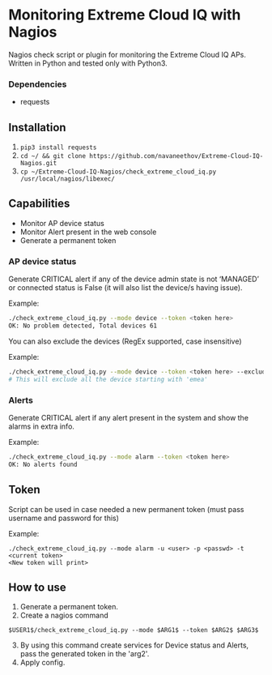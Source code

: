 # Monitoring Extreme Cloud IQ with Nagios

Nagios check script or plugin for monitoring the Extreme Cloud IQ APs.
Written in Python and tested only with Python3.

### Dependencies

- requests

## Installation

1. `pip3 install requests`
2. `cd ~/ && git clone https://github.com/navaneethov/Extreme-Cloud-IQ-Nagios.git`
3. `cp ~/Extreme-Cloud-IQ-Nagios/check_extreme_cloud_iq.py /usr/local/nagios/libexec/`


## Capabilities

- Monitor AP device status
- Monitor Alert present in the web console
- Generate a permanent token

### AP device status

Generate CRITICAL alert if any of the device admin state is not ‘MANAGED’ or connected status is False (it will also list the device/s having issue).

Example:


```bash
./check_extreme_cloud_iq.py --mode device --token <token here>
OK: No problem detected, Total devices 61
```

You can also exclude the devices (RegEx supported, case insensitive)

Example:

```bash
./check_extreme_cloud_iq.py --mode device --token <token here> --exclude ^emea.*
# This will exclude all the device starting with 'emea'
```


### Alerts

Generate CRITICAL alert if any alert present in the system and show the alarms in extra info.

Example:

```bash
./check_extreme_cloud_iq.py --mode alarm --token <token here>
OK: No alerts found
````

## Token

Script can be used in case needed a new permanent token (must pass username and password for this)

Example:

```shell
./check_extreme_cloud_iq.py --mode alarm -u <user> -p <passwd> -t <current token>
<New token will print>
 ```
 
 ## How to use
 
 1. Generate a permanent token.
 2. Create a nagios command
 
 `$USER1$/check_extreme_cloud_iq.py --mode $ARG1$ --token $ARG2$ $ARG3$`
 
 3. By using this command create services for Device status and Alerts, pass the generated token in the 'arg2'.
 4. Apply config.

